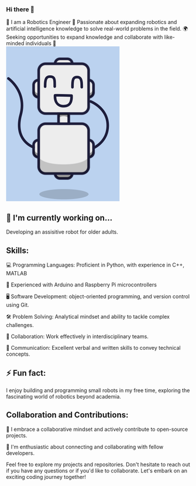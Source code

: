### Hi there 👋

🤖 I am a Robotics Engineer
🎯 Passionate about expanding robotics and artificial intelligence knowledge to solve real-world problems in the field.
🌍 Seeking opportunities to expand knowledge and collaborate with like-minded individuals 👯                                 
                                                                                             ![](https://github.com/rase6/rase6/blob/main/ezgif.com-crop.gif)                                                              
## 🔭 I'm currently working on...
Developing an assisitive robot for older adults.

## Skills:

💻 Programming Languages: Proficient in Python, with experience in C++, MATLAB

🔌 Experienced with Arduino and Raspberry Pi microcontrollers

🖥️ Software Development: object-oriented programming, and version control using Git.

🛠️ Problem Solving: Analytical mindset and ability to tackle complex challenges.

👥 Collaboration: Work effectively in interdisciplinary teams.

💬 Communication: Excellent verbal and written skills to convey technical concepts.

## ⚡ Fun fact:
I enjoy building and programming small robots in my free time, exploring the fascinating world of robotics beyond academia.

## Collaboration and Contributions:

🤝 I embrace a collaborative mindset and actively contribute to open-source projects.

🌟 I'm enthusiastic about connecting and collaborating with fellow developers.

Feel free to explore my projects and repositories. Don't hesitate to reach out if you have any questions or if you'd like to collaborate. Let's embark on an exciting coding journey together! 


